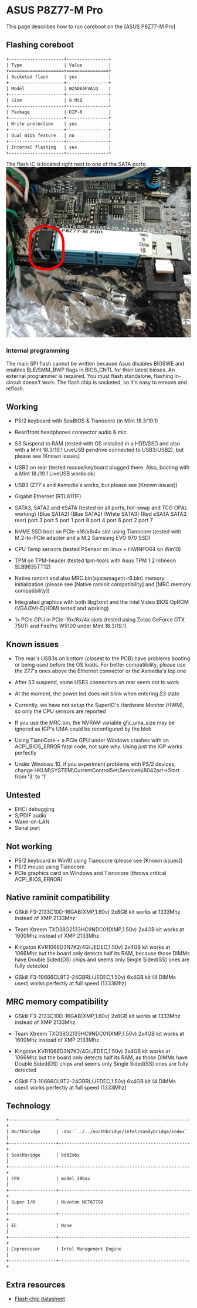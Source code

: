 # ASUS P8Z77-M Pro

This page describes how to run coreboot on the [ASUS P8Z77-M Pro]

## Flashing coreboot

```eval_rst
+---------------------+----------------+
| Type                | Value          |
+=====================+================+
| Socketed flash      | yes            |
+---------------------+----------------+
| Model               | W25Q64FVA1Q    |
+---------------------+----------------+
| Size                | 8 MiB          |
+---------------------+----------------+
| Package             | DIP-8          |
+---------------------+----------------+
| Write protection    | yes            |
+---------------------+----------------+
| Dual BIOS feature   | no             |
+---------------------+----------------+
| Internal flashing   | yes            |
+---------------------+----------------+
```

The flash IC is located right next to one of the SATA ports:
![](p8z77-m_pro.jpg)

### Internal programming

The main SPI flash cannot be written because Asus disables BIOSWE and
enables BLE/SMM_BWP flags in BIOS_CNTL for their latest bioses.
An external programmer is required. You must flash standalone,
flashing in-circuit doesn't work. The flash chip is socketed, so it's
easy to remove and reflash.

## Working

- PS/2 keyboard with SeaBIOS & Tianocore (in Mint 18.3/19.1)

- Rear/front headphones connector audio & mic

- S3 Suspend to RAM (tested with OS installed in a HDD/SSD and also with a
  Mint 18.3/19.1 LiveUSB pendrive connected to USB3/USB2), but please
  see [Known issues]

- USB2 on rear (tested mouse/keyboard plugged there. Also, booting with
  a Mint 18./19.1 LiveUSB works ok)

- USB3 (Z77's and Asmedia's works, but please see [Known issues])

- Gigabit Ethernet (RTL8111F)

- SATA3, SATA2 and eSATA (tested on all ports, hot-swap and TCG OPAL working)
    (Blue SATA2)  (Blue SATA2)  (White SATA3)  (Red eSATA SATA3 rear)
       port 3        port 5         port 1             port 8
       port 4        port 6         port 2             port 7

- NVME SSD boot on PCIe-x16/x8/4x slot using Tianocore
  (tested with M.2-to-PCIe adapter and a M.2 Samsung EVO 970 SSD)

- CPU Temp sensors (tested PSensor on linux + HWINFO64 on Win10)

- TPM on TPM-header (tested tpm-tools with Asus TPM 1.2 Infineon SLB9635TT12)

- Native raminit and also MRC.bin(systemagent-r6.bin) memory initialization
  (please see [Native raminit compatibility] and [MRC memory compatibility])

- Integrated graphics with both libgfxinit and the Intel Video BIOS OpROM
  (VGA/DVI-D/HDMI tested and working)

- 1x PCIe GPU in PCIe-16x/8x/4x slots (tested using Zotac GeForce GTX
  750Ti and FirePro W5100 under Mint 18.3/19.1)

## Known issues

- The rear's USB3s on bottom (closest to the PCB) have problems booting or
  being used before the OS loads. For better compatibility, please use
  the Z77's ones above the Ethernet connector or the Asmedia's top one

- After S3 suspend, some USB3 connectors on rear seem not to work

- At the moment, the power led does not blink when entering S3 state

- Currently, we have not setup the SuperIO's Hardware Monitor (HWM),
  so only the CPU sensors are reported

- If you use the MRC.bin, the NVRAM variable gfx_uma_size may be ignored
  as IGP's UMA could be reconfigured by the blob

- Using TianoCore + a PCIe GPU under Windows crashes with an
  ACPI_BIOS_ERROR fatal code, not sure why. Using just the IGP
  works perfectly

- Under Windows 10, if you experiment problems with PS/2 devices, change
  HKLM\SYSTEM\CurrentControlSet\Services\i8042prt->Start from '3' to '1'

## Untested

- EHCI debugging
- S/PDIF audio
- Wake-on-LAN
- Serial port

## Not working

- PS/2 keyboard in Win10 using Tianocore (please see [Known issues])
- PS/2 mouse using Tianocore
- PCIe graphics card on Windows and Tianocore (throws critical ACPI_BIOS_ERROR)

## Native raminit compatibility

- GSkill F3-2133C10D-16GAB(XMP,1.60v) 2x8GB kit works at 1333Mhz instead
  of XMP 2133Mhz

- Team Xtreem TXD38G2133HC9NDC01(XMP,1.50v) 2x4GB kit works at 1600Mhz
  instead of XMP 2133Mhz

- Kingston KVR1066D3N7K2/4G(JEDEC,1.50v) 2x4GB kit works at 1066Mhz
  but the board only detects half its RAM, because those DIMMs have
  Double Sided(DS) chips and seems only Single Sided(SS) ones are
  fully detected

- GSkill F3-10666CL9T2-24GBRL(JEDEC,1.50v) 6x4GB kit (4 DIMMs used)
  works perfectly at full speed (1333Mhz)

## MRC memory compatibility

- GSkill F3-2133C10D-16GAB(XMP,1.60v) 2x8GB kit works at 1333Mhz
  instead of XMP 2133Mhz

- Team Xtreem TXD38G2133HC9NDC01(XMP,1.50v) 2x4GB kit works at
  1600Mhz instead of XMP 2133Mhz

- Kingston KVR1066D3N7K2/4G(JEDEC,1.50v) 2x4GB kit works at 1066Mhz
  but the board only detects half its RAM, as those DIMMs have
  Double Sided(DS) chips and seems only Single Sided(SS) ones are
  fully detected

- GSkill F3-10666CL9T2-24GBRL(JEDEC,1.50v) 6x4GB kit (4 DIMMs used)
  works perfectly at full speed (1333Mhz)

## Technology

```eval_rst
+------------------+--------------------------------------------------+
| Northbridge      | :doc:`../../northbridge/intel/sandybridge/index` |
+------------------+--------------------------------------------------+
| Southbridge      | bd82x6x                                          |
+------------------+--------------------------------------------------+
| CPU              | model_206ax                                      |
+------------------+--------------------------------------------------+
| Super I/O        | Nuvoton NCT6779D                                 |
+------------------+--------------------------------------------------+
| EC               | None                                             |
+------------------+--------------------------------------------------+
| Coprocessor      | Intel Management Engine                          |
+------------------+--------------------------------------------------+
```

## Extra resources

- [Flash chip datasheet][W25Q64FVA1Q]

[ASUS P8Z88-M Pro]: https://www.asus.com/Motherboards/P8Z77M_PRO/
[W25Q64FVA1Q]: https://www.winbond.com/resource-files/w25q64fv%20revs%2007182017.pdf
[flashrom]: https://flashrom.org/Flashrom
